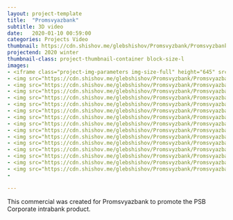 ```yaml
---
layout: project-template
title:  "Promsvyazbank"
subtitle: 3D video
date:   2020-01-10 00:59:00
categories: Projects Video
thumbnail: https://cdn.shishov.me/glebshishov/Promsvyzbank/Promsvyzbank-thumbnail.webp
projectend: 2020 winter
thumbnail-class: project-thumbnail-container block-size-l
images:
- <iframe class="project-img-parameters img-size-full" height="645" src="https://www.youtube.com/embed/XQVZOQsLLJM" title="[PSB Corporate] corporate video [ no subs ]" frameborder="0" allow="accelerometer; autoplay; clipboard-write; encrypted-media; gyroscope; picture-in-picture" allowfullscreen></iframe>
- <img src="https://cdn.shishov.me/glebshishov/Promsvyzbank/Promsvyazbank%20%282%29.webp" class="project-img-parameters img-size-full" alt=Bank-2">
- <img src="https://cdn.shishov.me/glebshishov/Promsvyzbank/Promsvyazbank%20%283%29.webp" class="project-img-parameters img-size-full" alt=Bank-3">
- <img src="https://cdn.shishov.me/glebshishov/Promsvyzbank/Promsvyazbank%20%284%29.webp" class="project-img-parameters img-size-full" alt=Bank-4">
- <img src="https://cdn.shishov.me/glebshishov/Promsvyzbank/Promsvyazbank%20%285%29.webp" class="project-img-parameters img-size-full" alt=Bank-5">
- <img src="https://cdn.shishov.me/glebshishov/Promsvyzbank/Promsvyazbank%20%287%29.webp" class="project-img-parameters img-size-full" alt=Bank-7">
- <img src="https://cdn.shishov.me/glebshishov/Promsvyzbank/Promsvyazbank%20%288%29.webp" class="project-img-parameters img-size-half" alt=Bank-8">
- <img src="https://cdn.shishov.me/glebshishov/Promsvyzbank/Promsvyazbank%20%2811%29.webp" class="project-img-parameters img-size-half" alt=Bank-11">
- <img src="https://cdn.shishov.me/glebshishov/Promsvyzbank/Promsvyazbank%20%289%29.webp" class="project-img-parameters img-size-full" alt=Bank-9">
- <img src="https://cdn.shishov.me/glebshishov/Promsvyzbank/Promsvyazbank%20%2810%29.webp" class="project-img-parameters img-size-full" alt=Bank-10">
- <img src="https://cdn.shishov.me/glebshishov/Promsvyzbank/Promsvyazbank%20%2812%29.webp" class="project-img-parameters img-size-half" alt=Bank-12">
- <img src="https://cdn.shishov.me/glebshishov/Promsvyzbank/Promsvyazbank%20%2814%29.webp" class="project-img-parameters img-size-half" alt=Bank-14">
- <img src="https://cdn.shishov.me/glebshishov/Promsvyzbank/Promsvyazbank%20%2813%29.webp" class="project-img-parameters img-size-half" alt=Bank-13">
- <img src="https://cdn.shishov.me/glebshishov/Promsvyzbank/Promsvyazbank%20%2815%29.webp" class="project-img-parameters img-size-half" alt=Bank-15">
- <img src="https://cdn.shishov.me/glebshishov/Promsvyzbank/Promsvyazbank%20%2816%29.webp" class="project-img-parameters img-size-full" alt=Bank-16">
- <img src="https://cdn.shishov.me/glebshishov/Promsvyzbank/Promsvyazbank%20%281%29.webp" class="project-img-parameters img-size-full" alt=Bank-1">
- 

---
```


This commercial was created for Promsvyazbank to promote the PSB Corporate intrabank product.